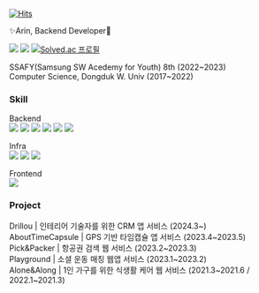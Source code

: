 <!-- hits -->
[![Hits](https://hits.sh/github.com/rin-k645.svg)](https://hits.sh/github.com/rin-k645/)

<!-- intruduce -->
✨Arin, Backend Developer🌱

<a href="https://programmingiraffe.tistory.com/" target="_blank"><img src="https://img.shields.io/badge/TISTORY-000000?style=flat&logo=tistory&logoColor=FFFFFF"/></a>
<a href="mailto:mwtgal20@gmail.com" target="_blank"><img src="https://img.shields.io/badge/Gmail-EA4335?style=flat&logo=gmail&logoColor=FFFFFF"/></a>
[![Solved.ac 프로필](http://mazassumnida.wtf/api/mini/generate_badge?boj=rin_k645)](https://solved.ac/rin_k645)
<br>
<!-- Education -->
SSAFY(Samsung SW Acedemy for Youth) 8th (2022\~2023)<br>
Computer Science, Dongduk W. Univ (2017\~2022)

<!-- Skill -->
### Skill

Backend<br>
<img src="https://img.shields.io/badge/Spring Boot-6DB33F?style=flat&logo=springboot&logoColor=FFFFFF"/>
<img src="https://img.shields.io/badge/JPA-6DB33F?style=flat">
<img src="https://img.shields.io/badge/MyBatis-6DB33F?style=flat">
<img src="https://img.shields.io/badge/QueryDsl-6DB33F?style=flat">
<img src="https://img.shields.io/badge/MySQL-4479A1?style=flat&logo=mysql&logoColor=white">
<img src="https://img.shields.io/badge/Redis-DC382D?style=flat&logo=redis&logoColor=white">

Infra<br>
<img src="https://img.shields.io/badge/Amazon EC2-FF9900?style=flat&logo=amazonec2&logoColor=white">
<img src="https://img.shields.io/badge/Docker-2496ED?style=flat&logo=docker&logoColor=white">
<img src="https://img.shields.io/badge/Jenkins-D24939?style=flat&logo=Jenkins&logoColor=white">

Frontend<br>
<img src="https://img.shields.io/badge/Vue-4FC08D?style=flat&logo=vuedotjs&logoColor=white">


<!-- Project -->
### Project
Drillou | 인테리어 기술자를 위한 CRM 앱 서비스 (2024.3\~)<br>
AboutTimeCapsule | GPS 기반 타임캡슐 앱 서비스 (2023.4\~2023.5)<br>
Pick&Packer | 항공권 검색 웹 서비스 (2023.2\~2023.3)<br>
Playground | 소셜 운동 매칭 웹앱 서비스 (2023.1\~2023.2)<br>
Alone&Along | 1인 가구를 위한 식생활 케어 웹 서비스 (2021.3\~2021.6 / 2022.1\~2021.3)
